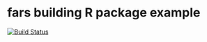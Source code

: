 # fars building R package example

[![Build Status](https://travis-ci.org/waith/fars.svg?branch=master)](https://travis-ci.org/waith/fars)


